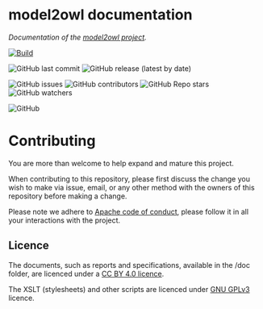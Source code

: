 # model2owl documentation

_Documentation of the [model2owl project](https://github.com/OP-TED/model2owl)._

[![Build](https://github.com/meaningfy-ws/model2owl-docs/actions/workflows/docs.yml/badge.svg)](https://github.com/OP-TED/model2owl/actions/workflows/main.yml)

![GitHub last commit](https://img.shields.io/github/last-commit/meaningfy-ws/model2owl-docs)
![GitHub release (latest by date)](https://img.shields.io/github/v/release/meaningfy-ws/model2owl-docs)

![GitHub issues](https://img.shields.io/github/issues/meaningfy-ws/model2owl-docs)
![GitHub contributors](https://img.shields.io/github/contributors-anon/meaningfy-ws/model2owl-docs)
![GitHub Repo stars](https://img.shields.io/github/stars/meaningfy-ws/model2owl-docsl?style=social)
![GitHub watchers](https://img.shields.io/github/watchers/meaningfy-ws/model2owl-docs?style=social)

![GitHub](https://img.shields.io/github/license/meaningfy-ws/model2owl-docs)


# Contributing
You are more than welcome to help expand and mature this project. 

When contributing to this repository, please first discuss the change you wish to make via issue, email, or any other method with the owners of this repository before making a change.

Please note we adhere to [Apache code of conduct](https://www.apache.org/foundation/policies/conduct), please follow it in all your interactions with the project.  

## Licence 

The documents, such as reports and specifications, available in the /doc folder, are licenced under a [CC BY 4.0 licence](https://creativecommons.org/licenses/by/4.0/deed.en).

The XSLT (stylesheets) and other scripts are licenced under [GNU GPLv3](https://www.gnu.org/licenses/gpl-3.0.en.html) licence.


